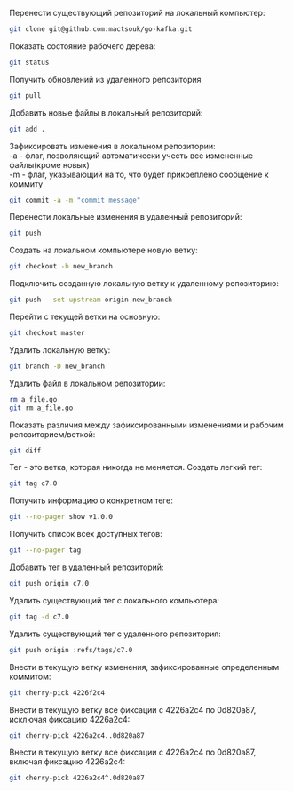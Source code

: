 Перенести существующий репозиторий на локальный компьютер:
```bash
git clone git@github.com:mactsouk/go-kafka.git
```
Показать состояние рабочего дерева:
```bash
git status
```
Получить обновлений из удаленного репозитория
```bash
git pull
```
Добавить новые файлы в локальный репозиторий:
```bash
git add .
```
Зафиксировать изменения в локальном репозитории:<br>
-a - флаг, позволяющий автоматически учесть все измененные файлы(кроме новых)<br>
-m - флаг, указывающий на то, что будет прикреплено сообщение к коммиту
```bash
git commit -a -m "commit message"
```
Перенести локальные изменения в удаленный репозиторий:
```bash
git push
```
Создать на локальном компьютере новую ветку:
```bash
git checkout -b new_branch
```
Подключить созданную локальную ветку к удаленному репозиторию:
```bash
git push --set-upstream origin new_branch
```
Перейти с текущей ветки на основную:
```bash
git checkout master
```
Удалить локальную ветку:
```bash
git branch -D new_branch
```
Удалить файл в локальном репозитории:
```bash
rm a_file.go
git rm a_file.go
```
Показать различия между зафиксированными изменениями и рабочим репозиторием/веткой:
```bash
git diff
```
Тег - это ветка, которая никогда не меняется.
Создать легкий тег:
```bash
git tag c7.0
```
Получить информацию о конкретном теге:
```bash
git --no-pager show v1.0.0
```
Получить список всех доступных тегов:
```bash
git --no-pager tag
```
Добавить тег в удаленный репозиторий:
```bash
git push origin c7.0
```
Удалить существующий тег с локального компьютера:
```bash
git tag -d c7.0
```
Удалить существующий тег с удаленного репозитория:
```bash
git push origin :refs/tags/c7.0
```
Внести в текущую ветку изменения, зафиксированные определенным коммитом:
```bash
git cherry-pick 4226f2c4
```
Внести в текущую ветку все фиксации с 4226а2с4 по 0d820a87, исключая фиксацию 4226а2с4:
```bash
git cherry-pick 4226а2с4..0d820a87
```
Внести в текущую ветку все фиксации с 4226а2с4 по 0d820a87, включая фиксацию 4226а2с4:
```bash
git cherry-pick 4226а2с4^.0d820a87
```